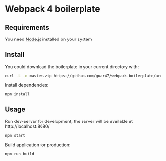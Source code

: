 # Webpack 4 boilerplate

## Requirements

You need [Node.js](https://nodejs.org/en/) installed on your system

## Install

You could download the boilerplate in your current directory with:

```sh
curl -L -o master.zip https://github.com/guar47/webpack-boilerplate/archive/master.zip && unzip master.zip && rm master.zip && mv -n ./webpack-boilerplate-master/{.,}* ./ && rm -r ./webpack-boilerplate-master
```

Install dependencies:

`npm install`

## Usage

Run dev-server for development, the server will be available at http://localhost:8080/

`npm start`

Build application for production:

`npm run build`
